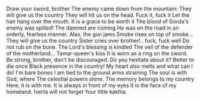 Draw your sword, brother
The enemy came down from the mountain:
They will give us the country
They will hit us on the head.
Fuck it, fuck it
Let the hair hang over the mouth.
It is a grace to be worth it
The blood of Gorda's enemy was spilled!
The damned are coming
He was on the road in an orderly, fearless manner.
Alas, the gun jams
Smoke rises on top of smoke...
They will give us the country
Sister cries over brother!..
fuck, fuck well
Do not rub on the bone.
The Lord's blessing is kindled
The veil of the defender of the motherland...
Tamar-queen's kiss
It is worn as a ring on the sword.
Be strong, brother, don't be discouraged.
Do you hesitate about it?
Better to die once
Black presence in the country!
My heart also melts and what can I do!
I'm bare bones
I am tied to the ground
arms straining
The soul is with God, where
The celestial powers shine.
The memory belongs to my country
Here, it is with me.
It is always in front of my eyes
It is the face of my homeland.
Iverta will not forget
Your little kakhia.